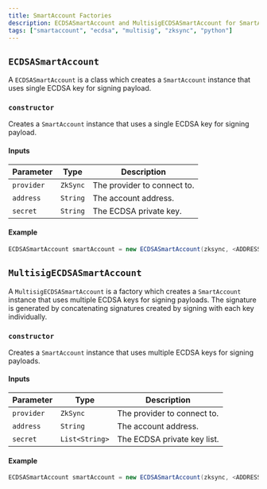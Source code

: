 ```yaml
---
title: SmartAccount Factories
description: ECDSASmartAccount and MultisigECDSASmartAccount for SmartAccount.
tags: ["smartaccount", "ecdsa", "multisig", "zksync", "python"]
---
```


## `ECDSASmartAccount`

A `ECDSASmartAccount` is a class which creates a `SmartAccount` instance
that uses single ECDSA key for signing payload.

### `constructor`

Creates a `SmartAccount` instance that uses a single ECDSA key for signing payload.

#### Inputs

| Parameter  | Type     | Description                 |
| ---------- |----------| --------------------------- |
| `provider` | `ZkSync` | The provider to connect to. |
| `address`  | `String` | The account address.        |
| `secret`   | `String` | The ECDSA private key.      |

#### Example

```java
ECDSASmartAccount smartAccount = new ECDSASmartAccount(zksync, <ADDRESS>, <PRIVATE_KEY>);
```

## `MultisigECDSASmartAccount`

A `MultisigECDSASmartAccount` is a factory which creates a `SmartAccount` instance
that uses multiple ECDSA keys for signing payloads.
The signature is generated by concatenating signatures created by signing with each key individually.

### `constructor`

Creates a `SmartAccount` instance that uses multiple ECDSA keys for signing payloads.

#### Inputs

| Parameter  | Type           | Description                 |
| ---------- |----------------|-----------------------------|
| `provider` | `ZkSync`       | The provider to connect to. |
| `address`  | `String`       | The account address.        |
| `secret`   | `List<String>` | The ECDSA private key list. |

#### Example

```java
ECDSASmartAccount smartAccount = new ECDSASmartAccount(zksync, <ADDRESS>, Arrays.asList(<PRIVATE_KEY_1>, <PRIVATE_KEY_2>));
```
